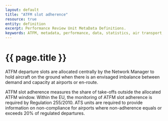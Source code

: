 ```yaml
---
layout: default
title: "ATFM slot adherence"
resource: true
entity: definition
excerpt: Performance Review Unit MetaData Definitions.
keywords: ATFM, metadata, performance, data, statistics, air transport, flights, europe, delay, safety
---
```

# {{ page.title }}


ATFM departure slots are allocated centrally by the Network Manager to hold aircraft on the ground when there is an envisaged imbalance between demand and capacity at airports or en-route. 

ATFM slot adherence measures the share of take-offs outside the allocated ATFM window. Within the EU, the monitoring of ATFM slot adherence is required by Regulation 255/2010. ATS units are required to provide information on non-compliance for airports where non-adherence equals or exceeds 20% of regulated departures.

